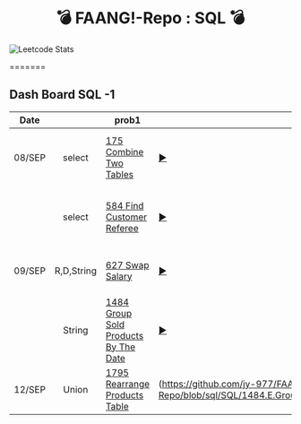 
<div align="center"> 
  
  # :bomb: FAANG!-Repo : SQL :bomb:  
</div>



![Leetcode Stats](https://leetcard.jacoblin.cool/jy-977) 

=======
## Dash Board SQL -1
| Date || prob1|| prob2||prob3||
| ------------- |:-------------: |-- |:------------- |:-------------: |:-------------:|--|----| 
|08/SEP|select|[175 Combine Two Tables](https://leetcode.com/problems/combine-two-tables/)|[:arrow_forward:](https://github.com/jy-977/FAANG-Repo/blob/sql/SQL/175.E.Combine_Two_Tables.sql)|[595 Big Countries](https://leetcode.com/problems/big-countries/)|[:arrow_forward:](https://github.com/jy-977/FAANG-Repo/blob/sql/SQL/595.E.Big_Countries.sql)|[1757 Recyclable and Low Fat Products](https://leetcode.com/problems/recyclable-and-low-fat-products/)|[:arrow_forward:](https://github.com/jy-977/FAANG-Repo/blob/sql/SQL/1757.E.Recyclable_and_Low_Fat_Products.sql)|
||select|[584 Find Customer Referee](https://leetcode.com/problems/find-customer-referee/)|[:arrow_forward:](https://github.com/jy-977/FAANG-Repo/blob/sql/SQL/584.E.Find_Customer_Referee.sql)|[183 Customers Who Never Order](https://leetcode.com/problems/customers-who-never-order)|[:arrow_forward:](https://github.com/jy-977/FAANG-Repo/blob/sql/SQL/183.E.Customers_Who_Never_Order.sql)|[1873 Calculate Special Bonus](https://leetcode.com/problems/calculate-special-bonus)|[:arrow_forward:](https://github.com/jy-977/FAANG-Repo/blob/sql/SQL/1873.E.Calculate_Special_Bonus.sql)|
|09/SEP|R,D,String|[627 Swap Salary](https://leetcode.com/problems/swap-salary)|[:arrow_forward:](https://github.com/jy-977/FAANG-Repo/blob/sql/SQL/627.E.Swap_Salary.sql)|[196 Delete Duplicate Emails](https://leetcode.com/problems/delete-duplicate-emails)|[:arrow_forward:](https://github.com/jy-977/FAANG-Repo/blob/sql/SQL/196.E.Delete_Duplicate_Emails.sql)|[1667 Fix Names in a Table](https://leetcode.com/problems/fix-names-in-a-table)|[:arrow_forward:](https://github.com/jy-977/FAANG-Repo/blob/sql/SQL/1667.E.Fix_Names_in_a_Table.sql)|
||String|[1484 Group Sold Products By The Date](https://leetcode.com/problems/group-sold-products-by-the-date)|[:arrow_forward:](https://github.com/jy-977/FAANG-Repo/blob/sql/SQL/1484.E.Group_Sold_Products_By_The_Date.sql)|[1527 Patients With a Condition](https://leetcode.com/problems/chttps://leetcode.com/problems/patients-with-a-condition)|[:arrow_forward:](https://github.com/jy-977/FAANG-Repo/blob/sql/SQL/1527.E.Patients_With_a_Condition.sql)|[1965 Employees With Missing Information](https://leetcode.com/problems/employees-with-missing-information)|[:arrow_forward:](https://github.com/jy-977/FAANG-Repo/blob/sql/SQL/1965.E.Employees_With_Missing_Information.sql)|
|12/SEP|Union|[1795 Rearrange Products Table](https://leetcode.com/problems/rearrange-products-table)|(https://github.com/jy-977/FAANG-Repo/blob/sql/SQL/1484.E.Group_Sold_Products_By_The_Date.sql)|[608 Tree Node](https://leetcode.com/problems/tree-node)|[:arrow_forward:](https://github.com/jy-977/FAANG-Repo/blob/sql/SQL/1527.E.Patients_With_a_Condition.sql)|[Second Highest Salary](https://leetcode.com/problems/second-highest-salary)|[](https://github.com/jy-977/FAANG-Repo/blob/sql/SQL/1965.E.Employees_With_Missing_Information.sql)|

